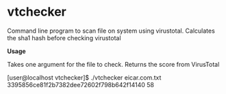 # vtchecker
Command line program to scan file on system using virustotal. Calculates the sha1 hash before checking virustotal

<b>Usage</b>

Takes one argument for the file to check. Returns the score from VirusTotal

[user@localhost vtchecker]$ ./vtchecker eicar.com.txt
3395856ce81f2b7382dee72602f798b642f14140
58
